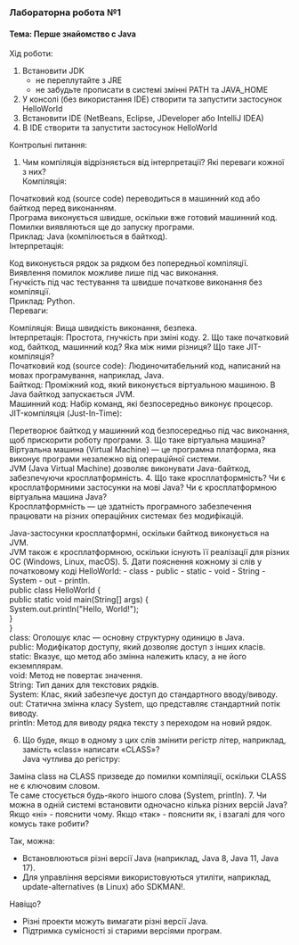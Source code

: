 ### Лабораторна робота №1
#### Тема: Перше знайомство с Java

Хід роботи:
1. Встановити JDK
	- не переплутайте з JRE
	- не забудьте прописати в системі змінні PATH та JAVA_HOME
2. У консолі (без використання IDE) створити та запустити застосунок HelloWorld
3. Встановити IDE (NetBeans, Eclipse, JDeveloper або IntelliJ IDEA‎)
4. В IDE створити та запустити застосунок HelloWorld

Контрольні питання:
1. Чим компіляція відрізняється від інтерпретації? Які переваги кожної з них?  
   Компіляція:

Початковий код (source code) переводиться в машинний код або байткод перед виконанням.  
Програма виконується швидше, оскільки вже готовий машинний код.  
Помилки виявляються ще до запуску програми.  
Приклад: Java (компілюється в байткод).  
Інтерпретація:  

Код виконується рядок за рядком без попередньої компіляції.  
Виявлення помилок можливе лише під час виконання.  
Гнучкість під час тестування та швидше початкове виконання без компіляції.  
Приклад: Python.  
Переваги:

Компіляція: Вища швидкість виконання, безпека.  
Інтерпретація: Простота, гнучкість при зміні коду.
2. Що таке початковий код, байткод, машинний код? Яка між ними різниця? Що таке JIT-компіляція?  
   Початковий код (source code): Людиночитабельний код, написаний на мовах програмування, наприклад, Java.  
   Байткод: Проміжний код, який виконується віртуальною машиною. В Java байткод запускається JVM.  
   Машинний код: Набір команд, які безпосередньо виконує процесор.  
   JIT-компіляція (Just-In-Time):  

Перетворює байткод у машинний код безпосередньо під час виконання, щоб прискорити роботу програми.
3. Що таке віртуальна машина?  
   Віртуальна машина (Virtual Machine) — це програмна платформа, яка виконує програми незалежно від операційної системи.  
   JVM (Java Virtual Machine) дозволяє виконувати Java-байткод, забезпечуючи кросплатформність.
4. Що таке кросплатформність? Чи є кросплатформними застосунки на мові Java? Чи є кросплатформною віртуальна машина Java?  
   Кросплатформність — це здатність програмного забезпечення працювати на різних операційних системах без модифікацій.  

Java-застосунки кросплатформні, оскільки байткод виконується на JVM.  
JVM також є кросплатформною, оскільки існують її реалізації для різних ОС (Windows, Linux, macOS).
5. Дати пояснення кожному зі слів у початковому коді HelloWorld:
	- class
	- public
	- static
	- void
	- String
	- System
	- out
	- println.  
	  public class HelloWorld {  
	  public static void main(String[] args) {  
	  System.out.println("Hello, World!");  
	  }  
	  }  
	  class: Оголошує клас — основну структурну одиницю в Java.  
	  public: Модифікатор доступу, який дозволяє доступ з інших класів.  
	  static: Вказує, що метод або змінна належить класу, а не його екземплярам.  
	  void: Метод не повертає значення.  
	  String: Тип даних для текстових рядків.  
	  System: Клас, який забезпечує доступ до стандартного вводу/виводу.  
	  out: Статична змінна класу System, що представляє стандартний потік виводу.  
	  println: Метод для виводу рядка тексту з переходом на новий рядок.  

6. Що буде, якщо в одному з цих слів змінити регістр літер, наприклад, замість «class» написати «CLASS»?  
   Java чутлива до регістру:  

Заміна class на CLASS призведе до помилки компіляції, оскільки CLASS не є ключовим словом.  
Те саме стосується будь-якого іншого слова (System, println).
7. Чи можна в одній системі встановити одночасно кілька різних версій Java? Якщо «ні» - пояснити чому. Якщо «так» - пояснити як, і взагалі для чого комусь таке робити?  
   
Так, можна:  

- Встановлюються різні версії Java (наприклад, Java 8, Java 11, Java 17).  
- Для управління версіями використовуються утиліти, наприклад, update-alternatives (в Linux) або SDKMAN!.  

Навіщо?  

- Різні проекти можуть вимагати різні версії Java.  
- Підтримка сумісності зі старими версіями програм.